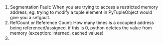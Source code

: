 
1. Segmentation Fault: When you are trying to access a restricted memory address, eg. trying to modify a tuple element in PyTupleObject would give you a sefgault.
2. RefCount or Reference Count: How many times is a occupied address being referenced/assigned. if this is 0, python deletes the value from memory (exception: interned, cached values)
3. 